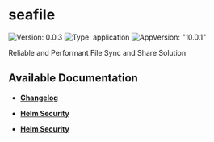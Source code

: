# seafile

![Version: 0.0.3](https://img.shields.io/badge/Version-0.0.3-informational?style=flat-square) ![Type: application](https://img.shields.io/badge/Type-application-informational?style=flat-square) ![AppVersion: "10.0.1"](https://img.shields.io/badge/AppVersion-"10.0.1"-informational?style=flat-square)

Reliable and Performant File Sync and Share Solution

## Available Documentation

- [**Changelog**](CHANGELOG)

- [**Helm Security**](container-security)

- [**Helm Security**](helm-security)

